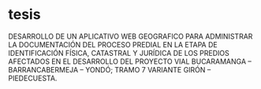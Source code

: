 # tesis
DESARROLLO DE UN APLICATIVO WEB GEOGRAFICO PARA ADMINISTRAR LA DOCUMENTACIÓN DEL PROCESO PREDIAL EN LA ETAPA DE IDENTIFICACIÓN FÍSICA, CATASTRAL Y JURÍDICA DE LOS PREDIOS AFECTADOS EN EL DESARROLLO DEL PROYECTO VIAL BUCARAMANGA – BARRANCABERMEJA – YONDÓ; TRAMO 7 VARIANTE GIRÓN – PIEDECUESTA.
